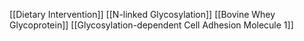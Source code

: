 [[Dietary Intervention]]
[[N-linked Glycosylation]]
[[Bovine Whey Glycoprotein]]
[[Glycosylation-dependent Cell Adhesion Molecule 1]]
